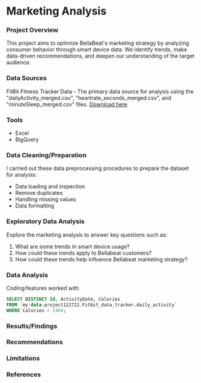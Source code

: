 # Marketing Analysis

### Project Overview

This project aims to optimize BellaBeat's marketing strategy by analyzing consumer behavior through smart device data. We identify trends, make data-driven recommendations, and deepen our understanding of the target audience.

### Data Sources

FitBit Fitness Tracker Data - The primary data source for analysis using the "dailyActivity_merged.csv", "heartrate_seconds_merged.csv", and "minuteSleep_merged.csv" files. [Download here](https://www.kaggle.com/datasets/arashnic/fitbit)

### Tools

- Excel
- BigQuery

### Data Cleaning/Preparation

I carried out these data preprocessing procedures to prepare the dataset for analysis:
- Data loading and inspection
- Remove duplicates
- Handling missing values
- Data formatting

### Exploratory Data Analysis

Explore the marketing analysis to answer key questions such as:
1. What are some trends in smart device usage?
2. How could these trends apply to Bellabeat customers?
3. How could these trends help influence Bellabeat marketing strategy?

### Data Analysis

Coding/features worked with

```sql
SELECT DISTINCT Id, ActivityDate, Calories 
FROM `my-data-project122722.Fitbit_data_tracker.daily_activity` 
WHERE Calories > 2400;
```

### Results/Findings

### Recommendations

### Limitations

### References
#
